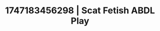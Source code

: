 ---
categories:
- Fantasy lover
- Threesome action
- Raw connection
- Queer kinks
- Interactive NSFW
image: /assets/images/1747183456298.jpg
layout: post
seo:
  description: Featured content with artistic Scat Fetish, ABDL Play. HD images available.
  keywords: Scat Fetish, ABDL Play
  og_image: /assets/images/1747183456298.jpg
  schema_type: VisualArtwork
tags:
- ABDL Play
- Scat Fetish
- '#1747183456298'
title: 1747183456298 | Scat Fetish ABDL Play
---